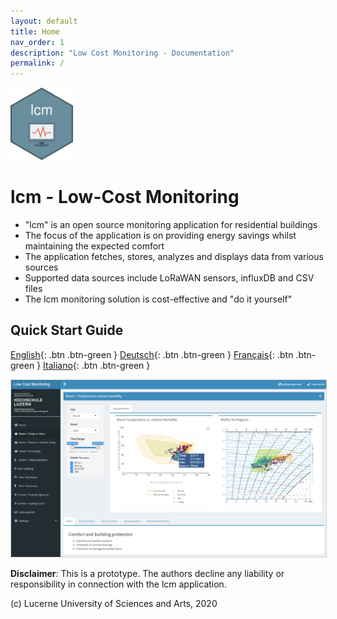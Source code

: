 ```yaml
---
layout: default
title: Home
nav_order: 1
description: "Low Cost Monitoring - Documentation"
permalink: /
---
```


<img src="https://github.com/hslu-ige-laes/lcm/raw/master/docs/assets/images/lcm.png" width="100"/>

# lcm - Low-Cost Monitoring
- "lcm" is an open source monitoring application for residential buildings
- The focus of the application is on providing energy savings whilst maintaining the expected comfort
- The application fetches, stores, analyzes and displays data from various sources
- Supported data sources include LoRaWAN sensors, influxDB and CSV files
- The lcm monitoring solution is cost-effective and "do it yourself"

## Quick Start Guide

[English](https://hslu-ige-laes.github.io/lcm/docs/quickStartGuide/en/){: .btn .btn-green }
[Deutsch](https://hslu-ige-laes.github.io/lcm/docs/quickStartGuide/de/){: .btn .btn-green }
[Français](https://hslu-ige-laes.github.io/lcm/docs/quickStartGuide/fr/){: .btn .btn-green }
[Italiano](https://hslu-ige-laes.github.io/lcm/docs/quickStartGuide/it/){: .btn .btn-green } 

<img src="https://raw.githubusercontent.com/hslu-ige-laes/lcm/master/docs/assets/images/aboutDashboardLayout_02.png" style="border:1px solid lightgrey" onclick="window.open('https://raw.githubusercontent.com/hslu-ige-laes/lcm/master/docs/assets/images/aboutDashboardLayout_02.png', '_blank');" />

**Disclaimer**: This is a prototype. The authors decline any liability or responsibility in connection with the lcm application.

(c) Lucerne University of Sciences and Arts, 2020